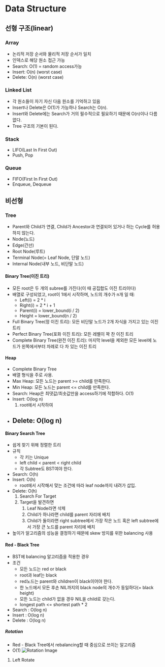 # Data Structure

## 선형 구조(linear)

### Array
+ 논리적 저장 순서와 물리적 저장 순서가 일치
+ 인덱스로 해당 원소 접근 가능
+ Search: O(1) = random access가능
+ Insert: O(n) (worst case) 
+ Delete: O(n) (worst case)

### Linked List
+ 각 원소들이 자기 자신 다음 원소를 기억하고 있음
+ Insert나 Delete은 O(1)가 가능하나 Search는 O(n).
+ Insert와 Delete에는 Search가 거의 필수적으로 필요하기 때문에 O(n)이나 다름없다.
+ Tree 구조의 기본이 된다.

### Stack
+ LIFO(Last In First Out)
+ Push, Pop

### Queue
+ FIFO(First In First Out)
+ Enqueue, Dequeue

## 비선형

### Tree
+ Parent와 Child가 연결, Child가 Ancestor과 연결되어 있거나 하는 Cycle를 허용하지 않는다.
+ Node(노드)
+ Edge(간선)
+ Root Node(루트)
+ Terminal Node(= Leaf Node, 단말 노드)
+ Internal Node(내부 노드, 비단말 노드)

#### Binary Tree(이진 트리)
+ 모든 root은 두 개의 subree를 가진다(이 때 공집합도 이진 트리이다)
+ 배열로 구성되었고, root이 1에서 시작하며, 노드의 개수가 n개 일 때:
    - Left(i) = 2 * i
    - Right(i) = 2 * i + 1
    - Parent(i) = lower_bound(i / 2)
    - Height = lower_bound(n / 2)
+ Full Binary Tree(정 이진 트리): 모든 비단말 노드가 2개 자식을 가지고 있는 이진 트리
+ Perfect Binary Tree(포화 이진 트리): 모든 레벨이 꽉 찬 이진 트리
+ Complete Binary Tree(완전 이진 트리): 마지막 level을 제외한 모든 level에 노드가 왼쪽에서부터 차례로 다 차 있는 이진 트리

#### Heap
+ Complete Binary Tree
+ 배열 형식을 주로 사용.
+ Max Heap: 모든 노드는 parent >= child를 만족한다.
+ Min Heap: 모든 노드는 parent <= child를 만족한다.
+ Search: Heap은 최댓값/최솟값만을 access하기에 적합하다. O(1)
+ Insert: O(log n)
    1. root에서 시작하여 
+ Delete: O(log n)
    - 


#### Binary Search Tree
+ 쉽게 찾기 위해 정렬한 트리
+ 규칙
    - 각 키는 Unique
    - left child < parent < right child
    - 각 Subtree도 BST여야 한다.
+ Search: O(h)
+ Insert: O(h)
    - root에서 시작해서 맞는 조건에 따라 leaf node까지 내려가 삽입.
+ Delete: O(h)
    1. Search For Target
    2. Target을 발견하면
        1. Leaf Node라면 삭제
        2. Child가 하나라면 child를 parent 자리에 배치
        3. Child가 둘이라면 right subtree에서 가장 작은 노드 혹은 left subtree에서 가장 큰 노드를 parent 자리에 배치
+ 높이가 알고리즘의 성능을 결정하기 때문에 skew 방지를 위한 balancing 사용

#### Red - Black Tree
+ BST에 balancing 알고리즘을 적용한 경우
+ 조건
    - 모든 노드는 red or black
    - root과 leaf는 black
    - red노드는 parent와 children이 black이어야 한다.
    - 한 노드에서 모든 후손 NIL까지의 black node의 개수가 동일하다(= black height)
    - 모든 노드는 child가 없을 경우 NIL을 child로 갖는다.
    - longest path <= shortest path * 2
+ Search : O(log n)
+ Insert : O(log n)
+ Delete : O(log n)

##### Rotation
+ Red - Black Tree에서 rebalancing할 때 중심으로 쓰이는 알고리즘
+ O(1)
![Rotation Image](https://en.wikipedia.org/wiki/Tree_rotation#/media/File:Tree_rotation.png)
1. Left Rotate